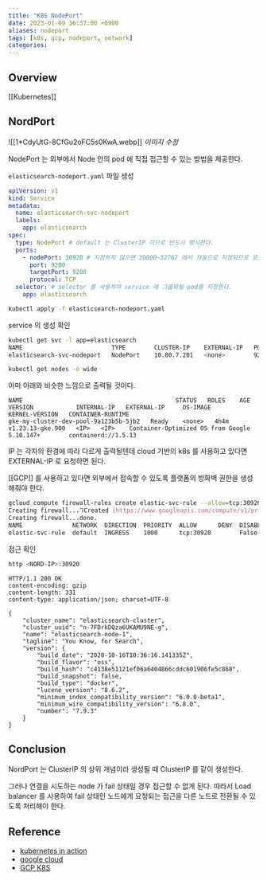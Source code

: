 ```yaml
---
title: "K8S NodePort"
date: 2023-01-09 16:37:00 +0900
aliases: nodeport
tags: [k8s, gcp, nodeport, network]
categories: 
---
```


## Overview

[[Kubernetes]]

## NordPort

![[1*CdyUtG-8CfGu2oFC5s0KwA.webp]]
_이미지 수정_

NodePort 는 외부에서 Node 안의 pod 에 직접 접근할 수 있는 방법을 제공한다.

`elasticsearch-nodeport.yaml` 파일 생성

```yaml
apiVersion: v1
kind: Service
metadata:
  name: elasticsearch-svc-nodeport
  labels:
    app: elasticsearch
spec:
  type: NodePort # default 는 ClusterIP 이므로 반드시 명시한다.
  ports:
    - nodePort: 30920 # 지정하지 않으면 30000~32767 에서 자동으로 지정되므로 포트 충돌을 피하기 위해 활용할 수 있다.
      port: 9200
      targetPort: 9200
      protocol: TCP
  selector: # selector 를 사용하여 service 에 그룹화될 pod를 지정한다.
    app: elasticsearch
```

```bash
kubectl apply -f elasticsearch-nodeport.yaml
```

service 의 생성 확인

```bash
kubectl get svc -l app=elasticsearch
NAME                         TYPE        CLUSTER-IP    EXTERNAL-IP   PORT(S)             AGE
elasticsearch-svc-nodeport   NodePort    10.80.7.201   <none>        9200:30920/TCP      4h4m
```

```bash
kubectl get nodes -o wide
```

아마 아래와 비슷한 느낌으로 출력될 것이다.

```
NAME                                           STATUS   ROLES    AGE     VERSION            INTERNAL-IP   EXTERNAL-IP     OS-IMAGE                             KERNEL-VERSION   CONTAINER-RUNTIME
gke-my-cluster-dev-pool-9a123b5b-5jb2   Ready    <none>   4h4m    v1.23.13-gke.900   <IP>   <IP>    Container-Optimized OS from Google   5.10.147+        containerd://1.5.13
```

IP 는 각자의 환경에 따라 다르게 출력될텐데 cloud 기반의 k8s 를 사용하고 있다면 EXTERNAL-IP 로 요청하면 된다.

[[GCP]] 를 사용하고 있다면 외부에서 접속할 수 있도록 플랫폼의 방화벽 권한을 생성해줘야 한다.

```bash
gcloud compute firewall-rules create elastic-svc-rule --allow=tcp:30920
Creating firewall...⠹Created [https://www.googleapis.com/compute/v1/projects/sv-dev-365407/global/firewalls/elastic-svc-rule].
Creating firewall...done.
NAME              NETWORK  DIRECTION  PRIORITY  ALLOW      DENY  DISABLED
elastic-svc-rule  default  INGRESS    1000      tcp:30920        False
```

접근 확인

```bash
http <NORD-IP>:30920
```

```http
HTTP/1.1 200 OK
content-encoding: gzip
content-length: 331
content-type: application/json; charset=UTF-8

{
    "cluster_name": "elasticsearch-cluster",
    "cluster_uuid": "n-7FDrkDQza6UKAMU9NE-g",
    "name": "elasticsearch-node-1",
    "tagline": "You Know, for Search",
    "version": {
        "build_date": "2020-10-16T10:36:16.141335Z",
        "build_flavor": "oss",
        "build_hash": "c4138e51121ef06a6404866cddc601906fe5c868",
        "build_snapshot": false,
        "build_type": "docker",
        "lucene_version": "8.6.2",
        "minimum_index_compatibility_version": "6.0.0-beta1",
        "minimum_wire_compatibility_version": "6.8.0",
        "number": "7.9.3"
    }
}  
```

## Conclusion

NordPort 는 ClusterIP 의 상위 개념이라 생성될 때 ClusterIP 를 같이 생성한다.

그러나 연결을 시도하는 node 가 fail 상태일 경우 접근할 수 없게 된다. 따라서 Load balancer 를 사용하여 fail 상태인 노드에게 요청되는 접근을 다른 노드로 전환될 수 있도록 처리해야 한다.

## Reference

- [kubernetes in action](https://gist.github.com/ShinJJang/b2f7acb9eb9849bef60d2dc3a2cef9e1)
- [google cloud](https://medium.com/google-cloud/kubernetes-nodeport-vs-loadbalancer-vs-ingress-when-should-i-use-what-922f010849e0)
- [GCP K8S](https://cloud.google.com/kubernetes-engine/docs/how-to/exposing-apps?hl=ko)